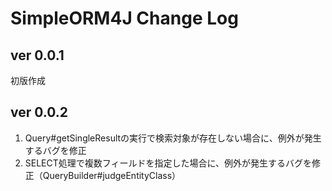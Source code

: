 # SimpleORM4J Change Log

## ver 0.0.1
初版作成

## ver 0.0.2
1. Query#getSingleResultの実行で検索対象が存在しない場合に、例外が発生するバグを修正
2. SELECT処理で複数フィールドを指定した場合に、例外が発生するバグを修正（QueryBuilder#judgeEntityClass）
